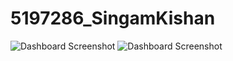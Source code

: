 # 5197286_SingamKishan
<img src="images/dashboard.png" alt="Dashboard Screenshot" />
<img src="images/dashboard.png" alt="Dashboard Screenshot" />

